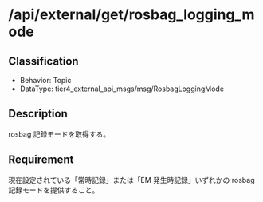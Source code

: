 # /api/external/get/rosbag_logging_mode

## Classification

- Behavior: Topic
- DataType: tier4_external_api_msgs/msg/RosbagLoggingMode

## Description

rosbag 記録モードを取得する。

## Requirement

現在設定されている「常時記録」または「EM 発生時記録」いずれかの rosbag 記録モードを提供すること。
